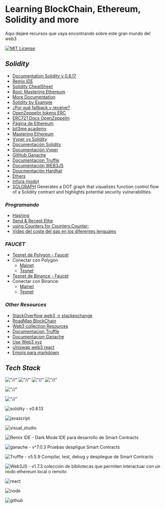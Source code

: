# Learning BlockChain, Ethereum, Solidity and more

Aquí dejaré recursos que vaya encontrando sobre este gran mundo del web3

[![MIT License](https://img.shields.io/badge/License-MIT-green.svg)](https://choosealicense.com/licenses/mit/)

## _Solidity_

- [Documentation Solidity v 0.8.17](https://docs.soliditylang.org/en/v0.8.17/)
- [Remix IDE](https://remix.ethereum.org/)
- [Solidity CheatSheet](https://github.com/manojpramesh/solidity-cheatsheet)
- [Bool: Mastering Ethereum](https://github.com/ethereumbook/ethereumbook)
- [More Documentation](https://github.com/bkrem/awesome-solidity)
- [Solidity by Example](https://solidity-by-example.org/)
- [¿Por qué fallback y receive?](https://blog.soliditylang.org/2020/03/26/fallback-receive-split/)
- [OpenZeppelin tokens ERC](https://github.com/OpenZeppelin/openzeppelin-contracts/tree/master/contracts/token)
- [ERC721 Docs OpenZeppelin](https://docs.openzeppelin.com/contracts/4.x/api/token/erc721#IERC721)
- [Página de Ethereum](https://ethereum.org/es/developers/docs/smart-contracts/languages/)
- [bit3me academy](https://academy.bit2me.com/top-5-de-lenguajes-de-programacion-de-smart-contracts/)
- [Mastering Ethereum](https://github.com/ethereumbook/ethereumbook)
- [Vyper vs Solidity](https://iglu.net/vyper-vs-solidity/)
- [Documentación Solidity](https://docs.soliditylang.org/en/latest/)
- [Documentación Vyper](https://vyper.readthedocs.io/en/latest/)
- [GitHub Ganache](https://github.com/trufflesuite/ganache)
- [Documentacion Truffle](https://trufflesuite.com/docs/truffle/)
- [Documentación WEB3JS](https://web3js.readthedocs.io/en/v1.7.3/getting-started.html)
- [Doucmentación Hardhat](https://hardhat.org/hardhat-runner/docs/getting-started#overview)
- [Ethers](https://docs.ethers.org/v5/)
- [Infura (nodo)](https://app.infura.io/)
- [SOLGRAPH](https://github.com/raineorshine/solgraph) Generates a DOT graph that visualizes function control flow of a Solidity contract and highlights potential security vulnerabilities.

### _Programando_

- [Hashing](https://docs.soliditylang.org/en/v0.8.13/units-and-global-variables.html?highlight=ripemd#mathematical-and-cryptographic-functions)
- [Send & Recept Ethe](https://docs.soliditylang.org/en/v0.8.13/security-considerations.html?#sending-and-receiving-ether)
- [using Counters for Counters.Counter;](https://ethereum.stackexchange.com/questions/97186/what-is-the-reason-behind-writing-using-counters-for-counters-counters-when-us)
- [Video del coste del gas en los diferentes lenguajes](https://www.youtube.com/watch?v=sbc74oU94FM)

### _FAUCET_

- [Tesnet de Polygon - Faucet](https://mumbaifaucet.com/)
- Conectar con Polygon
  - [Mainet](/)
  - [Tesnet](/)
- [Tesnet de Binance - Faucet](https://testnet.binance.org/faucet-smart)
- Conectar con Binance:
  - [Mainet](https://bscscan.com/)
  - [Tesnet](https://testnet.bscscan.com/)

### _Other Resources_

- [StackOverflow web3 -> stackexchange](https://stackexchange.com/)
- [RoadMap BlockChain](https://roadmap.sh/blockchain)
- [Web3 collection Resources](https://www.web3collection.app/)
- [Documentacion Truffle](https://trufflesuite.com/docs/truffle/)
- [Documentacion Ganache](https://trufflesuite.com/docs/ganache/)
- [Use Web3 xyz](https://useweb3.xyz)
- [Uniswap web3 react](https://github.com/Uniswap/web3-react)
- [Emojis para markdown](https://tutorialmarkdown.com/emojis)

## _Tech Stack_

!["//"](https://img.shields.io/badge/Ethereum-3C3C3D?style=for-the-badge&logo=Ethereum&logoColor=White) !["//"](https://img.shields.io/badge/Binance-3C3C3D?style=for-the-badge&logo=Binance&logoColor=White) !["//"](https://img.shields.io/badge/Avalanche-3C3C3D?style=for-the-badge&logo=Avalanche&logoColor=White) !["//"](https://img.shields.io/badge/Polygon-3C3C3D?style=for-the-badge&logo=Polygon&logoColor=White)

!["//"](https://img.shields.io/badge/Web3.0-3C3C3D?style=for-the-badge&logo=&logoColor=blue)

!["//"](https://img.shields.io/badge/MetaMask-3C3C3D?style=for-the-badge&logo=MetaMask&logoColor=blue)

![solidity - v0.8.13](https://img.shields.io/static/v1?label=solidity&message=v0.8.13&color=5208F0&logo=solidity)

![javascript](https://badges.aleen42.com/src/javascript.svg)

![visual_studio](https://badges.aleen42.com/src/visual_studio.svg)

![Remix IDE - Dark Mode](https://img.shields.io/static/v1?label=Remix%20IDE&message=Dark%20Mode&color=5208F0&logo=remixide) IDE para desarrollo de Smart Contracts

![ganache - v^7.0.3](https://img.shields.io/static/v1?label=ganache&message=v0.8.13&color=5208F0&logo=ganache) Pruebas despligue Smart Contracts

![Truffle - v5.5.9](https://img.shields.io/static/v1?label=Truffle&message=v5.5.9&color=5208F0&logo=truffle) Compilar, test, debug y despliegue de Smart Contracts

![Web3JS - v1.7.3](https://img.shields.io/static/v1?label=Web3JS&message=v1.7.3&color=5208F0&logo=Web3JS) colección de bibliotecas que permiten interactuar con un nodo ethereum local o remoto

![react](https://badges.aleen42.com/src/react.svg)

![node](https://badges.aleen42.com/src/node.svg)

![github](https://badges.aleen42.com/src/github.svg)
